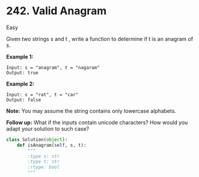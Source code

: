 # 242. Valid Anagram
Easy

Given two strings s and t , write a function to determine if t is an anagram of s.

**Example 1:** <br>
```
Input: s = "anagram", t = "nagaram"
Output: true
```

**Example 2:** <br>
```
Input: s = "rat", t = "car"
Output: false
```

**Note:**
You may assume the string contains only lowercase alphabets.

**Follow up:**
What if the inputs contain unicode characters? How would you adapt your solution to such case?

```python
class Solution(object):
    def isAnagram(self, s, t):
        """
        :type s: str
        :type t: str
        :rtype: bool
        """
```